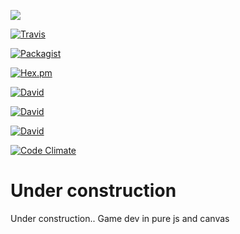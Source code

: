 <a href="https://codeclimate.com/repos/564615571787d73170002244/feed"><img src="https://codeclimate.com/repos/564615571787d73170002244/badges/9042bef8e9a978558eaf/gpa.svg" /></a>

[![Travis](https://img.shields.io/travis/rust-lang/rust.svg)](https://github.com/CharlesAnthonyBrowne/personal-site)

[![Packagist](https://img.shields.io/packagist/l/doctrine/orm.svg)](https://github.com/CharlesAnthonyBrowne/personal-site)

[![Hex.pm](https://img.shields.io/hexpm/l/plug.svg)](https://github.com/CharlesAnthonyBrowne/personal-site)

[![David](https://img.shields.io/david/optional/elnounch/byebye.svg)](https://github.com/CharlesAnthonyBrowne/personal-site)

[![David](https://img.shields.io/david/strongloop/express.svg)](https://github.com/CharlesAnthonyBrowne/personal-site)

[![David](https://img.shields.io/david/dev/strongloop/express.svg)](https://github.com/CharlesAnthonyBrowne/personal-site)

[![Code Climate](https://img.shields.io/codeclimate/github/kabisaict/flow.svg)](https://github.com/CharlesAnthonyBrowne/personal-site)

# Under construction
Under construction.. Game dev in pure js and canvas

